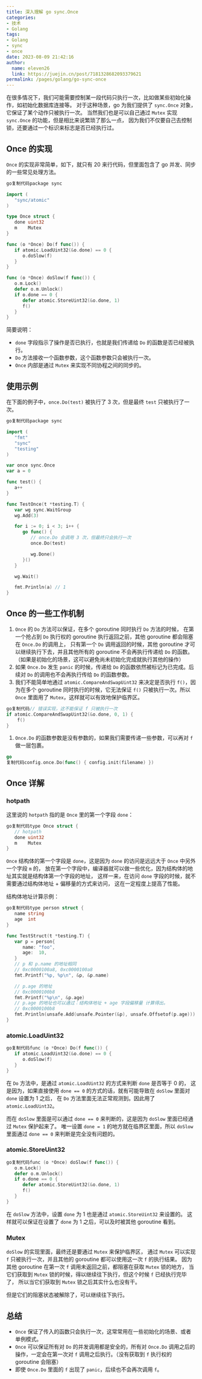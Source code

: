 ```yaml
---
title: 深入理解 go sync.Once
categories:
- 技术
- Golang
tags:
- Golang
- sync
- once
date: 2023-08-09 21:42:16
author:
  name: eleven26
  link: https://juejin.cn/post/7181328682093379621
permalink: /pages/golang/go-sync-once
---
```

在很多情况下，我们可能需要控制某一段代码只执行一次，比如做某些初始化操作，如初始化数据库连接等。 对于这种场景，go 为我们提供了 `sync.Once` 对象，它保证了某个动作只被执行一次。 当然我们也是可以自己通过 `Mutex` 实现 `sync.Once` 的功能，但是相比来说繁琐了那么一点， 因为我们不仅要自己去控制锁，还要通过一个标识来标志是否已经执行过。
<!-- more -->

## Once 的实现

`Once` 的实现非常简单，如下，就只有 20 来行代码，但里面包含了 go 并发、同步的一些常见处理方法。

```go
go复制代码package sync

import (
   "sync/atomic"
)

type Once struct {
   done uint32
   m    Mutex
}

func (o *Once) Do(f func()) {
   if atomic.LoadUint32(&o.done) == 0 {
      o.doSlow(f)
   }
}

func (o *Once) doSlow(f func()) {
   o.m.Lock()
   defer o.m.Unlock()
   if o.done == 0 {
      defer atomic.StoreUint32(&o.done, 1)
      f()
   }
}
```

简要说明：

- `done` 字段指示了操作是否已执行，也就是我们传递给 `Do` 的函数是否已经被执行。
- `Do` 方法接收一个函数参数，这个函数参数只会被执行一次。
- `Once` 内部是通过 `Mutex` 来实现不同协程之间的同步的。

## 使用示例

在下面的例子中，`once.Do(test)` 被执行了 3 次，但是最终 `test` 只被执行了一次。

```go
go复制代码package sync

import (
   "fmt"
   "sync"
   "testing"
)

var once sync.Once
var a = 0

func test() {
   a++
}

func TestOnce(t *testing.T) {
   var wg sync.WaitGroup
   wg.Add(3)

   for i := 0; i < 3; i++ {
      go func() {
         // once.Do 会调用 3 次，但最终只会执行一次
         once.Do(test)

         wg.Done()
      }()
   }

   wg.Wait()

   fmt.Println(a) // 1
}
```

## Once 的一些工作机制

1. `Once` 的 `Do` 方法可以保证，在多个 goroutine 同时执行 `Do` 方法的时候， 在第一个抢占到 `Do` 执行权的 goroutine 执行返回之前，其他 goroutine 都会阻塞在 `Once.Do` 的调用上， 只有第一个 `Do` 调用返回的时候，其他 goroutine 才可以继续执行下去，并且其他所有的 goroutine 不会再执行传递给 `Do` 的函数。（如果是初始化的场景，这可以避免尚未初始化完成就执行其他的操作）
2. 如果 `Once.Do` 发生 `panic` 的时候，传递给 `Do` 的函数依然被标记为已完成。后续对 `Do` 的调用也不会再执行传给 `Do` 的函数参数。
3. 我们不能简单地通过 `atomic.CompareAndSwapUint32` 来决定是否执行 `f()`，因为在多个 goroutine 同时执行的时候，它无法保证 `f()` 只被执行一次。所以 `Once` 里面用了 `Mutex`，这样就可以有效地保护临界区。

```go
go复制代码// 错误实现，这不能保证 f 只被执行一次
if atomic.CompareAndSwapUint32(&o.done, 0, 1) {
    f()
}
```

1. `Once.Do` 的函数参数是没有参数的，如果我们需要传递一些参数，可以再对 `f` 做一层包裹。

```go
go
复制代码config.once.Do(func() { config.init(filename) })
```

## Once 详解

### hotpath

这里说的 `hotpath` 指的是 `Once` 里的第一个字段 `done`：

```go
go复制代码type Once struct {
   // hotpath
   done uint32
   m    Mutex
}
```

`Once` 结构体的第一个字段是 `done`，这是因为 `done` 的访问是远远大于 `Once` 中另外一个字段 `m` 的， 放在第一个字段中，编译器就可以做一些优化，因为结构体的地址其实就是结构体第一个字段的地址， 这样一来，在访问 `done` 字段的时候，就不需要通过结构体地址 + 偏移量的方式来访问， 这在一定程度上提高了性能。

结构体地址计算示例：

```go
go复制代码type person struct {
   name string
   age  int
}

func TestStruct(t *testing.T) {
   var p = person{
      name: "foo",
      age:  10,
   }
   // p 和 p.name 的地址相同
   // 0xc0000100a8, 0xc0000100a8
   fmt.Printf("%p, %p\n", &p, &p.name)

   // p.age 的地址
   // 0xc0000100b8
   fmt.Printf("%p\n", &p.age)
   // p.age 的地址也可以通过：结构体地址 + age 字段偏移量 计算得出。
   // 0xc0000100b8
   fmt.Println(unsafe.Add(unsafe.Pointer(&p), unsafe.Offsetof(p.age)))
}
```

### atomic.LoadUint32

```go
go复制代码func (o *Once) Do(f func()) {
   if atomic.LoadUint32(&o.done) == 0 {
      o.doSlow(f)
   }
}
```

在 `Do` 方法中，是通过 `atomic.LoadUint32` 的方式来判断 `done` 是否等于 0 的， 这是因为，如果直接使用 `done == 0` 的方式的话，就有可能导致在 `doSlow` 里面对 `done` 设置为 1 之后， 在 `Do` 方法里面无法正常观测到。因此用了 `atomic.LoadUint32`。

而在 `doSlow` 里面是可以通过 `done == 0` 来判断的，这是因为 `doSlow` 里面已经通过 `Mutex` 保护起来了。 唯一设置 `done = 1` 的地方就在临界区里面，所以 `doSlow` 里面通过 `done == 0` 来判断是完全没有问题的。

### atomic.StoreUint32

```go
go复制代码func (o *Once) doSlow(f func()) {
   o.m.Lock()
   defer o.m.Unlock()
   if o.done == 0 {
      defer atomic.StoreUint32(&o.done, 1)
      f()
   }
}
```

在 `doSlow` 方法中，设置 `done` 为 1 也是通过 `atomic.StoreUint32` 来设置的。 这样就可以保证在设置了 `done` 为 1 之后，可以及时被其他 goroutine 看到。

### Mutex

`doSlow` 的实现里面，最终还是要通过 `Mutex` 来保护临界区， 通过 `Mutex` 可以实现 `f` 只被执行一次，并且其他的 goroutine 都可以使用这一次 `f` 的执行结果。 因为其他 goroutine 在第一次 `f` 调用未返回之前，都阻塞在获取 `Mutex` 锁的地方， 当它们获取到 `Mutex` 锁的时候，得以继续往下执行，但这个时候 `f` 已经执行完毕了， 所以当它们获取到 `Mutex` 锁之后其实什么也没有干。

但是它们的阻塞状态被解除了，可以继续往下执行。

## 总结

- `Once` 保证了传入的函数只会执行一次，这常常用在一些初始化的场景、或者单例模式。
- `Once` 可以保证所有对 `Do` 的并发调用都是安全的，所有对 `Once.Do` 调用之后的操作，一定会在第一次对 `f` 调用之后执行。（没有获取到 `f` 执行权的 goroutine 会阻塞）
- 即使 `Once.Do` 里面的 `f` 出现了 `panic`，后续也不会再次调用 `f`。